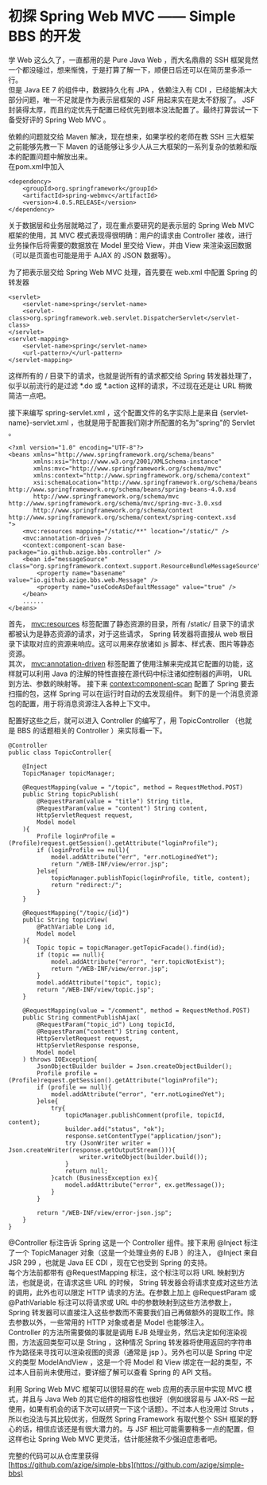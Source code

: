 # 初探 Spring Web MVC —— Simple BBS 的开发 #

学 Web 这么久了，一直都用的是 Pure Java Web ，而大名鼎鼎的 SSH 框架竟然一个都没碰过，想来惭愧，于是打算了解一下，顺便日后还可以在简历里多添一行。  
但是 Java EE 7 的组件中，数据持久化有 JPA ，依赖注入有 CDI ，已经能解决大部分问题，唯一不足就是作为表示层框架的 JSF 用起来实在是太不舒服了。 JSF 封装得太厚，而且约定优先于配置已经优先到根本没法配置了。最终打算尝试一下备受好评的 Spring Web MVC 。

依赖的问题就交给 Maven 解决，现在想来，如果学校的老师在教 SSH 三大框架之前能够先教一下 Maven 的话能够让多少人从三大框架的一系列复杂的依赖和版本的配置问题中解放出来。  
在pom.xml中加入

	<dependency>
        <groupId>org.springframework</groupId>
        <artifactId>spring-webmvc</artifactId>
        <version>4.0.5.RELEASE</version>
    </dependency>

关于数据层和业务层就略过了，现在重点要研究的是表示层的 Spring Web MVC 框架的使用，其 MVC 模式表现得很明确：用户的请求由 Controller 接收，进行业务操作后将需要的数据放在 Model 里交给 View，并由 View 来渲染返回数据（可以是页面也可能是用于 AJAX 的 JSON 数据等）。

为了把表示层交给 Spring Web MVC 处理，首先要在 web.xml 中配置 Spring 的转发器

    <servlet>
        <servlet-name>spring</servlet-name>
        <servlet-class>org.springframework.web.servlet.DispatcherServlet</servlet-class>
    </servlet>
    <servlet-mapping>
        <servlet-name>spring</servlet-name>
        <url-pattern>/</url-pattern>
    </servlet-mapping>

这样所有的 / 目录下的请求，也就是说所有的请求都交给 Spring 转发器处理了，似乎以前流行的是过滤 *.do 或 *.action 这样的请求，不过现在还是让 URL 稍微简洁一点吧。

接下来编写 spring-servlet.xml ，这个配置文件的名字实际上是来自 {servlet-name}-servlet.xml ，也就是用于配置我们刚才所配置的名为"spring"的 Servlet 。

	<?xml version="1.0" encoding="UTF-8"?>
	<beans xmlns="http://www.springframework.org/schema/beans"
	       xmlns:xsi="http://www.w3.org/2001/XMLSchema-instance"
	       xmlns:mvc="http://www.springframework.org/schema/mvc"
	       xmlns:context="http://www.springframework.org/schema/context"
	       xsi:schemaLocation="http://www.springframework.org/schema/beans http://www.springframework.org/schema/beans/spring-beans-4.0.xsd
	       http://www.springframework.org/schema/mvc http://www.springframework.org/schema/mvc/spring-mvc-3.0.xsd
	       http://www.springframework.org/schema/context http://www.springframework.org/schema/context/spring-context.xsd
	">
	    <mvc:resources mapping="/static/**" location="/static/" />
	    <mvc:annotation-driven />
	    <context:component-scan base-package="io.github.azige.bbs.controller" />
	    <bean id="messageSource" class="org.springframework.context.support.ResourceBundleMessageSource">
	        <property name="basename" value="io.github.azige.bbs.web.Message" />
	        <property name="useCodeAsDefaultMessage" value="true" />
	    </bean>
		......
	</beans>

首先， <mvc:resources> 标签配置了静态资源的目录，所有 /static/ 目录下的请求都被认为是静态资源的请求，对于这些请求， Spring 转发器将直接从 web 根目录下读取对应的资源来响应。这可以用来存放诸如 js 脚本、样式表、图片等静态资源。  
其次， <mvc:annotation-driven> 标签配置了使用注解来完成其它配置的功能，这样就可以利用 Java 的注解的特性直接在源代码中标注诸如控制器的声明， URL 到方法、参数的映射等。
接下来 <context:component-scan> 配置了 Spring 要去扫描的包，这样 Spring 可以在运行时自动的去发现组件。
剩下的是一个消息资源包的配置，用于将消息资源注入各种上下文中。

配置好这些之后，就可以进入 Controller 的编写了，用 TopicController （也就是 BBS 的话题相关的 Controller ）来实际看一下。

	@Controller
	public class TopicController{
	
	    @Inject
	    TopicManager topicManager;
	
	    @RequestMapping(value = "/topic", method = RequestMethod.POST)
	    public String topicPublish(
	        @RequestParam(value = "title") String title,
	        @RequestParam(value = "content") String content,
	        HttpServletRequest request,
	        Model model
	    ){
	        Profile loginProfile = (Profile)request.getSession().getAttribute("loginProfile");
	        if (loginProfile == null){
	            model.addAttribute("err", "err.notLoginedYet");
	            return "/WEB-INF/view/error.jsp";
	        }else{
	            topicManager.publishTopic(loginProfile, title, content);
	            return "redirect:/";
	        }
	    }
	
	    @RequestMapping("/topic/{id}")
	    public String topicView(
	        @PathVariable Long id,
	        Model model
	    ){
	        Topic topic = topicManager.getTopicFacade().find(id);
	        if (topic == null){
	            model.addAttribute("error", "err.topicNotExist");
	            return "/WEB-INF/view/error.jsp";
	        }
	        model.addAttribute("topic", topic);
	        return "/WEB-INF/view/topic.jsp";
	    }
	
	    @RequestMapping(value = "/comment", method = RequestMethod.POST)
	    public String commentPublishAjax(
	        @RequestParam("topic_id") Long topicId,
	        @RequestParam("content") String content,
	        HttpServletRequest request,
	        HttpServletResponse response,
	        Model model
	    ) throws IOException{
	        JsonObjectBuilder builder = Json.createObjectBuilder();
	        Profile profile = (Profile)request.getSession().getAttribute("loginProfile");
	        if (profile == null){
	            model.addAttribute("error", "err.notLoginedYet");
	        }else{
	            try{
	                topicManager.publishComment(profile, topicId, content);
	                builder.add("status", "ok");
	                response.setContentType("application/json");
	                try (JsonWriter writer = Json.createWriter(response.getOutputStream())){
	                    writer.writeObject(builder.build());
	                }
	                return null;
	            }catch (BusinessException ex){
	                model.addAttribute("error", ex.getMessage());
	            }
	        }
	
	        return "/WEB-INF/view/error-json.jsp";
	    }
	}

@Controller 标注告诉 Spring 这是一个 Controller 组件。接下来用 @Inject 标注了一个 TopicManager 对象（这是一个处理业务的 EJB ）的注入， @Inject 来自 JSR 299 ，也就是 Java EE CDI ，现在它也受到 Spring 的支持。  
每个方法前都带有 @RequestMapping 标注，这个标注可以将 URL 映射到方法，也就是说，在请求这些 URL 的时候， String 转发器会将请求变成对这些方法的调用，此外也可以限定 HTTP 请求的方法。在参数上加上 @RequestParam 或 @PathVariable 标注可以将请求或 URL 中的参数映射到这些方法参数上， Spring 转发器可以直接注入这些参数而不需要我们自己再做额外的提取工作。除去参数以外，一些常用的 HTTP 对象或者是 Model 也能够注入。  
Controller 的方法所需要做的事就是调用 EJB 处理业务，然后决定如何渲染视图，方法返回类型可以是 String ，这种情况 Spring 转发器将使用返回的字符串作为路径来寻找可以渲染视图的资源（通常是 jsp ）。另外也可以是 Spring 中定义的类型 ModelAndView ，这是一个将 Model 和 View 绑定在一起的类型，不过本人目前尚未使用过，要详细了解可以查看 Spring 的 API 文档。

利用 Spring Web MVC 框架可以很轻易的在 web 应用的表示层中实现 MVC 模式，并且与 Java Web 的其它组件的相容性也很好（例如很容易与 JAX-RS 一起使用，如果有机会的话下次可以研究一下这个话题）。不过本人也没用过 Struts ，所以也没法与其比较优劣，但既然 Spring Framework 有取代整个 SSH 框架的野心的话，相信应该还是有很大潜力的。与 JSF 相比可能需要稍多一点的配置，但这样也让 Spring Web MVC 更灵活，估计能拯救不少强迫症患者吧。

完整的代码可以从仓库里获得  
[https://github.com/azige/simple-bbs](https://github.com/azige/simple-bbs)
